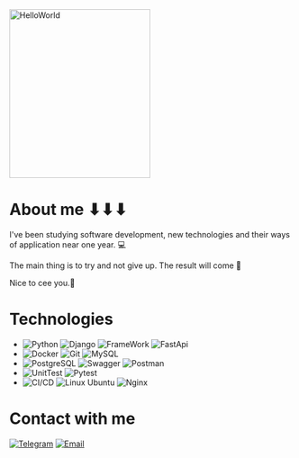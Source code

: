 <img src="https://i.pinimg.com/564x/b6/29/e0/b629e0c49b0a480354587f98f1c2d098.jpg" width="250" height="300" alt="HelloWorld">

# About me ⬇⬇⬇
I've been studying software development, new technologies and their ways of application near one year. 💻

The main thing is to try and not give up. The result will come 💪

Nice to cee you.🕺

# Technologies

* ![Python](https://img.shields.io/badge/Python-3776AB?style=for-the-badge&logo=python&logoColor=red) ![Django](https://img.shields.io/badge/Django-092E20?style=for-the-badge&logo=django&logoColor=red) ![FrameWork](https://img.shields.io/badge/FrameWork-009639?style=for-the-badge&logo=framework&logoColor=red) ![FastApi](https://img.shields.io/badge/FastApi-009688?style=for-the-badge&logo=fastapi&logoColor=red)
* ![Docker](https://img.shields.io/badge/Docker-2496ED?style=for-the-badge&logo=docker&logoColor=orange) ![Git](https://img.shields.io/badge/Git-F05032?style=for-the-badge&logo=git&logoColor=orange)  ![MySQL](https://img.shields.io/badge/MySQL-4479A1?style=for-the-badge&logo=mysql&logoColor=orange)
* ![PostgreSQL](https://img.shields.io/badge/PostgreSQL-4169E1?style=for-the-badge&logo=postgresql&logoColor=gold) ![Swagger](https://img.shields.io/badge/Swagger-009639?style=for-the-badge&logo=swagger&logoColor=gold) ![Postman](https://img.shields.io/badge/Postman-FF6C37?style=for-the-badge&logo=postman&logoColor=gold)
* ![UnitTest](https://img.shields.io/badge/UnitTest-009688?style=for-the-badge&logo=python&logoColor=brown) ![Pytest](https://img.shields.io/badge/Pytest-303030?style=for-the-badge&logo=pytest&logoColor=brown)
* ![CI/CD](https://img.shields.io/badge/CI/CD-3D3D3D?style=for-the-badge&logo=git&logoColor=red) ![Linux Ubuntu](https://img.shields.io/badge/Linux_Ubuntu-E95420?style=for-the-badge&logo=ubuntu&logoColor=red) ![Nginx](https://img.shields.io/badge/Nginx-009639?style=for-the-badge&logo=nginx&logoColor=red)


# Contact with me
[![Telegram](https://img.shields.io/badge/Telegram-%40MeToMe24-%230077b5?style=for-the-badge&logo=telegram&logoColor=#0088cc)](https://t.me/MeToMe24)
[![Email](https://img.shields.io/badge/Email-%20gagrus84@gmail.com-%230077b5?style=for-the-badge&logo=gmail&logoColor=red)](mailto:gagrus84@gmail.com)
